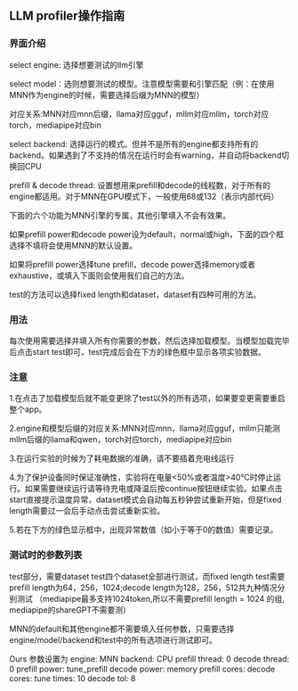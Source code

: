 ## LLM profiler操作指南

### 界面介绍

select engine: 选择想要测试的llm引擎

select model：选则想要测试的模型。注意模型需要和引擎匹配（例：在使用MNN作为engine的时候，需要选择后缀为MNN的模型）

对应关系:MNN对应mnn后缀，llama对应gguf，mllm对应mllm，torch对应torch，mediapipe对应bin

select backend: 选择运行的模式。但并不是所有的engine都支持所有的backend。如果遇到了不支持的情况在运行时会有warning，并自动将backend切换回CPU

prefill & decode thread: 设置想用来prefill和decode的线程数，对于所有的engine都适用。对于MNN在GPU模式下，一般使用68或132（表示内部代码）

下面的六个功能为MNN引擎的专属，其他引擎填入不会有效果。

如果prefill power和decode power设为default，normal或high，下面的四个框选择不填将会使用MNN的默认设置。

如果将prefill power选择tune prefill，decode power选择memory或者exhaustive，或填入下面则会使用我们自己的方法。

test的方法可以选择fixed length和dataset，dataset有四种可用的方法。

### 用法

每次使用需要选择并填入所有你需要的参数，然后选择加载模型。当模型加载完毕后点击start test即可，test完成后会在下方的绿色框中显示各项实验数据。

### 注意

1.在点击了加载模型后就不能变更除了test以外的所有选项，如果要变更需要重启整个app。

2.engine和模型后缀的对应关系:MNN对应mnn，llama对应gguf，mllm只能测mllm后缀的llama和qwen，torch对应torch，mediapipe对应bin

3.在运行实验的时候为了耗电数据的准确，请不要插着充电线运行

4.为了保护设备同时保证准确性，实验将在电量<50%或者温度>40°C时停止运行。如果需要继续运行请等待充电或降温后按continue按钮继续实验。如果点击start直接提示温度异常，dataset模式会自动每五秒钟尝试重新开始，但是fixed length需要过一会后手动点击尝试重新实验。

5.若在下方的绿色显示框中，出现异常数值（如小于等于0的数值）需要记录。

### 测试时的参数列表

test部分，需要dataset test四个dataset全部进行测试，而fixed length test需要prefill length为64，256，1024;decode length为128，256，512共九种情况分别测试
（mediapipe最多支持1024token,所以不需要prefill length = 1024 的组, mediapipe的shareGPT不需要测）


MNN的default和其他engine都不需要填入任何参数，只需要选择engine/model/backend和test中的所有选项进行测试即可。


Ours 参数设置为
engine: MNN
backend: CPU
prefill thread: 0
decode thread: 0
prefill power: tune_prefill 
decode power: memory 
prefill cores:
decode cores: 
tune times: 10 
decode tol: 8 